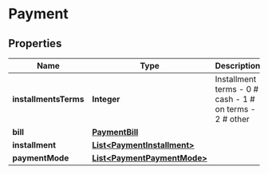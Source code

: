 
# Payment

## Properties
Name | Type | Description | Notes
------------ | ------------- | ------------- | -------------
**installmentsTerms** | **Integer** | Installment terms - 0 # cash - 1 # on terms - 2 # other  |  [optional]
**bill** | [**PaymentBill**](PaymentBill.md) |  |  [optional]
**installment** | [**List&lt;PaymentInstallment&gt;**](PaymentInstallment.md) |  |  [optional]
**paymentMode** | [**List&lt;PaymentPaymentMode&gt;**](PaymentPaymentMode.md) |  |  [optional]



